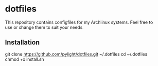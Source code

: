dotfiles 
========
This repository contains configfiles for my Archlinux systems. Feel free to use or change them to suit your needs.

Installation
-------------

   git clone https://github.com/pylight/dotfiles.git ~/.dotfiles
   cd ~/.dotfiles
   chmod +x install.sh


